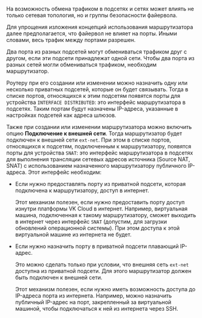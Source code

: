 <info>

На возможность обмена трафиком в подсетях и сетях может влиять не только сетевая топология, но и группы безопасности файервола.

Для упрощения изложения концепций использования маршрутизатора далее предполагается, что файервол не влияет на порты. Иными словами, весь трафик между портами разрешен.

</info>

Два порта из разных подсетей могут обмениваться трафиком друг с другом, если эти подсети принадлежат одной сети. Чтобы два порта из разных сетей могли обмениваться трафиком, необходим маршрутизатор.

Роутеру при его создании или изменении можно назначить одну или несколько приватных подсетей, которые он будет связывать. Тогда в списке портов, относящихся к этим подсетям появятся порты для устройства `INTERFACE DISTRIBUTED`: это интерфейс маршрутизатора в подсетях. Таким портам будут назначены IP-адреса, указанные в настройках подсетей как адреса шлюзов.

Также при создании или изменении маршрутизатора можно включить опцию **Подключение к внешней сети**. Тогда маршрутизатор будет подключен к внешней сети `ext-net`. При этом в списке портов, относящихся к подсетям, подключенным к маршрутизатору, появятся порты для устройства `SNAT`: это интерфейс маршрутизатора в подсетях для выполнения трансляции сетевых адресов источника (Source NAT, SNAT) с использованием назначенного маршрутизатору публичного IP-адреса. Этот интерфейс необходим:

- Если нужно предоставлять порту из приватной подсети, которая подключена к маршрутизатору, доступ в интернет.

  Этот механизм полезен, если нужно предоставить порту доступ изнутри платформы VK Cloud в интернет. Например, виртуальная машина, подключенная к такому маршрутизатору, сможет выходить в интернет через интерфейс `SNAT` (допустим, для загрузки обновлений операционной системы). При этом доступа к этой виртуальной машине из интернета не будет.

- Если нужно назначить порту в приватной подсети плавающий IP-адрес.

  Это можно сделать только при условии, что внешняя сеть `ext-net` доступна из приватной подсети. Для этого маршрутизатор должен быть подключен к внешней сети.

  Этот механизм полезен, если нужно иметь возможность доступа до IP-адреса порта из интернета. Например, можно назначить публичный IP-адрес на порт, закрепленный за виртуальной машиной, чтобы подключаться к ней из интернета через SSH.
